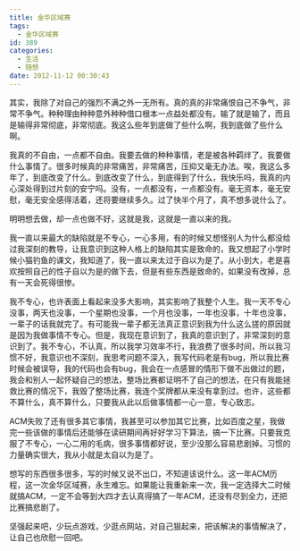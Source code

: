 ```yaml
---
title: 金华区域赛
tags:
  - 金华区域赛
id: 389
categories:
  - 生活
  - 随想
date: 2012-11-12 00:30:43
---
```


其实，我除了对自己的强烈不满之外一无所有。真的真的非常痛恨自己不争气，非常不争气。种种理由种种意外种种借口根本一点益处都没有。输了就是输了，而且是输得非常彻底，非常彻底。我这么些年到底做了些什么啊，我到底做了些什么啊。

我真的不自由，一点都不自由。我要去做的种种事情，老是被各种羁绊了。我要做什么事情了。很多时候真的非常痛苦，非常痛苦，压抑又毫无办法。唉，我这么多年了，到底改变了什么。到底改变了什么，到底得到了什么，我快乐吗，我真的内心深处得到过片刻的安宁吗。没有，一点都没有，一点都没有。毫无资本，毫无安慰，毫无安全感得活着，还将要继续多久。过了快半个月了，真不想多说什么了。

明明想去做，却一点也做不好，这就是我，这就是一直以来的我。

我一直以来最大的缺陷就是不专心，一心多用，有的时候又想怪别人为什么都没给过我深刻的教导，让我意识到这种人格上的缺陷其实是致命的，我又想起了小学时候小猫钓鱼的课文，我知道了，我一直以来太过于自以为是了。从小到大，老是喜欢按照自己的性子自以为是的做下去，但是有些东西是致命的，如果没有改掉，总有一天会死得很惨。

我不专心，也许表面上看起来没多大影响，其实影响了我整个人生。我一天不专心没事，两天也没事，一个星期也没事，一个月也没事，一年也没事，十年也没事，一辈子的话我就完了。有可能我一辈子都无法真正意识到我为什么这么搓的原因就是因为我做事情不专心。但是，我现在意识到了，我真的意识到了，非常深刻的意识到了。我不专心，不认真，所以我学习效率不行，我浪费了很多时间，所以我习惯不好，我意识也不深刻，我思考问题不深入，我写代码老是有bug，所以我比赛时候会被误导，我的代码也会有bug，我会在一点感冒的情形下做不出做过的题，我会和别人一起怀疑自己的想法，整场比赛都证明不了自己的想法，在只有我能拯救比赛的情况下，我毁了整场比赛，我连个奖牌都从来没有拿到过。也许，这些都不算什么，真不算什么，只要我从此以后做事情都一心一意，专心致志。

ACM失败了还有很多其它事情，我甚至可以参加其它比赛，比如百度之星，我做完一些该做的事情后还能够在读研期间再好好学习下算法，搞一下比赛。只要我克服了不专心，一心二用的毛病，很多事情都好说，至少没那么容易悲剧掉。习惯的力量确实很大，我从小就是太自以为是了。

想写的东西很多很多，写的时候又说不出口，不知道该说什么。这一年ACM历程，这一次金华区域赛，永生难忘。如果能让我重新来一次，我一定选择大二时候就搞ACM，一定不会等到大四才去认真得搞了一年ACM，还没有尽到全力，还把比赛搞悲剧了。

坚强起来吧，少玩点游戏，少逛点网站，对自己狠起来，把该解决的事情解决了，让自己也欣慰一回吧。